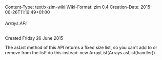 Content-Type: text/x-zim-wiki
Wiki-Format: zim 0.4
Creation-Date: 2015-06-26T11:16:49+01:00

###### Arrays API ######
Created Friday 26 June 2015

The asList method of this API returns a fixed size list, so you can't add to or remove from the list!
	do this instead: new ArrayList(Arrays.asList(handler))
